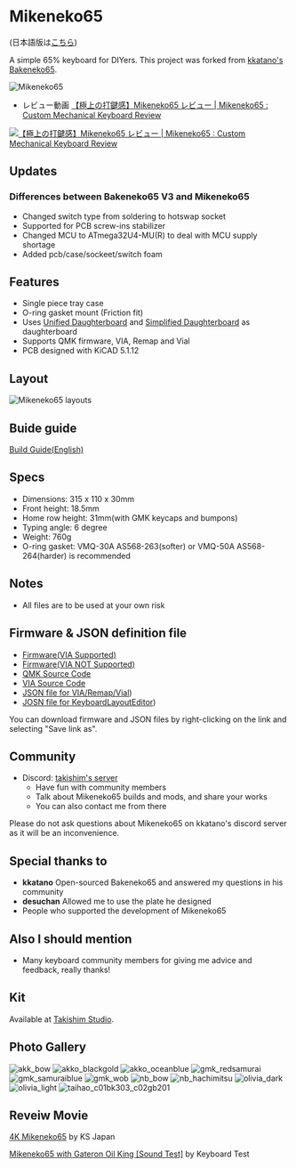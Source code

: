 # Mikeneko65
(日本語版は[こちら](./README_jp.md))

A simple 65% keyboard for DIYers. This project was forked from [kkatano's Bakeneko65](https://github.com/kkatano/bakeneko-65).

![Mikeneko65](./image/mikeneko-65.jpg)

- レビュー動画 [【極上の打鍵感】Mikeneko65 レビュー | Mikeneko65 : Custom Mechanical Keyboard Review](https://www.youtube.com/watch?v=eKG2YrfDjyA)

[![【極上の打鍵感】Mikeneko65 レビュー | Mikeneko65 : Custom Mechanical Keyboard Review](https://raw.githubusercontent.com/takishim/mikeneko65/master/image/daifuku-youtube.jpg)](https://www.youtube.com/watch?v=eKG2YrfDjyA)


## Updates

### Differences between Bakeneko65 V3 and Mikeneko65

- Changed switch type from soldering to hotswap socket
- Supported for PCB screw-ins stabilizer
- Changed MCU to ATmega32U4-MU(R) to deal with MCU supply shortage
- Added pcb/case/sockeet/switch foam

## Features

- Single piece tray case
- O-ring gasket mount (Friction fit)
- Uses [Unified Daughterboard](https://github.com/ai03-2725/Unified-Daughterboard) and [Simplified Daughterboard](https://github.com/kb-elmo/simplified-daughterboard) as daughterboard
- Supports QMK firmware, VIA, Remap and Vial
- PCB designed with KiCAD 5.1.12

## Layout

![Mikeneko65 layouts](./image/keyboard-layout.png)

## Buide guide

[Build Guide(English)](https://github.com/takishim/mikeneko65-docs/blob/master/BUILDGUIDE_en.md)

## Specs

- Dimensions: 315 x 110 x 30mm
- Front height: 18.5mm
- Home row height: 31mm(with GMK keycaps and bumpons)
- Typing angle: 6 degree
- Weight: 760g
- O-ring gasket: VMQ-30A AS568-263(softer) or VMQ-50A AS568-264(harder) is recommended

## Notes

- All files are to be used at your own risk

## Firmware & JSON definition file
- [Firmware(VIA Supported)](./mikeneko65_via.hex)
- [Firmware(VIA NOT Supported)](./mikeneko65_default.hex)
- [QMK Source Code](https://github.com/qmk/qmk_firmware/tree/master/keyboards/mikeneko65)
- [VIA Source Code](https://github.com/the-via/keyboards/tree/master/src/mikeneko65)
- [JSON file for VIA/Remap/Vial](./mikeneko65_via.json))
- [JOSN file for KeyboardLayoutEditor](./mikeneko65_kle.json))

You can download firmware and JSON files by right-clicking on the link and selecting "Save link as".

## Community

- Discord: [takishim's server](https://discord.gg/w4NRNrZkBp)
  - Have fun with community members
  - Talk about Mikeneko65 builds and mods, and share your works
  - You can also contact me from there

Please do not ask questions about Mikeneko65 on kkatano's discord server as it will be an inconvenience.

## Special thanks to

- **kkatano** Open-sourced Bakeneko65 and answered my questions in his community
- **desuchan** Allowed me to use the plate he designed
- People who supported the development of Mikeneko65

## Also I should mention
- Many keyboard community members for giving me advice and feedback, really thanks!

## Kit
Available at [Takishim Studio](https://takishim.com/).

## Photo Gallery
![akk_bow](./image/akk_bow.jpg)
![akko_blackgold](./image/akko_blackgold.jpg)
![akko_oceanblue](./image/akko_oceanblue.jpg)
![gmk_redsamurai](./image/gmk_redsamurai.jpg)
![gmk_samuraiblue](./image/gmk_samuraiblue.jpg)
![gmk_wob](./image/gmk_wob.jpg)
![nb_bow](./image/nb_bow.jpg)
![nb_hachimitsu](./image/nb_hachimitsu.jpg)
![olivia_dark](./image/olivia_dark.jpg)
![olivia_light](./image/olivia_light.jpg)
![taihao_c01bk303_c02gb201](./image/taihao_c01bk303_c02gb201.jpg)

## Reveiw Movie
[4K Mikeneko65](https://www.youtube.com/watch?v=AP2OyEw8YFc) by KS Japan

[Mikeneko65 with Gateron Oil King [Sound Test]](https://www.youtube.com/watch?v=dd4mWbpZy44) by Keyboard Test
